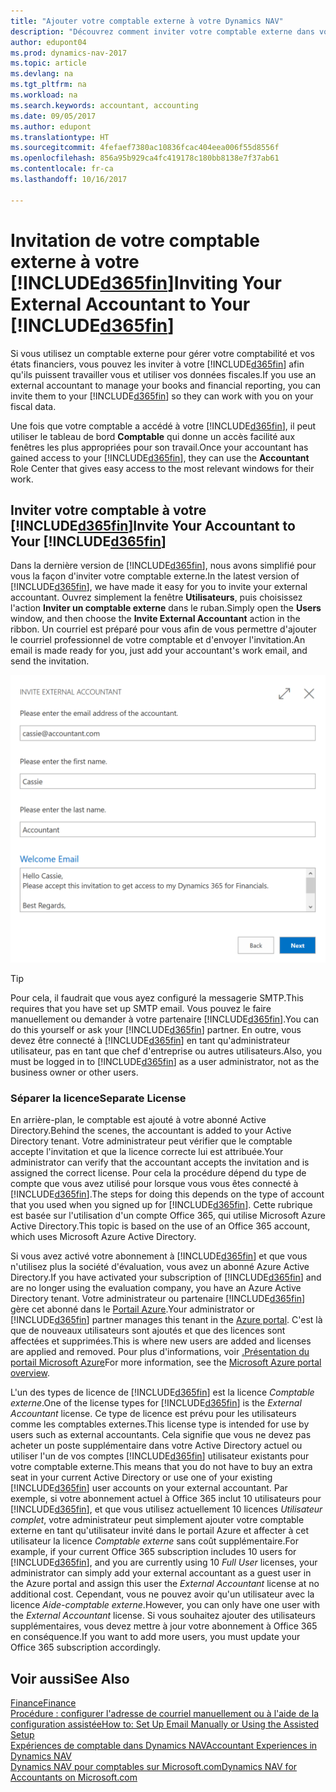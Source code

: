 ```yaml
---
title: "Ajouter votre comptable externe à votre Dynamics NAV"
description: "Découvrez comment inviter votre comptable externe dans votre Dynamics NAV."
author: edupont04
ms.prod: dynamics-nav-2017
ms.topic: article
ms.devlang: na
ms.tgt_pltfrm: na
ms.workload: na
ms.search.keywords: accountant, accounting
ms.date: 09/05/2017
ms.author: edupont
ms.translationtype: HT
ms.sourcegitcommit: 4fefaef7380ac10836fcac404eea006f55d8556f
ms.openlocfilehash: 856a95b929ca4fc419178c180bb8138e7f37ab61
ms.contentlocale: fr-ca
ms.lasthandoff: 10/16/2017

---
```

# <a name="inviting-your-external-accountant-to-your-included365finincludesd365finmdmd"></a><span data-ttu-id="20281-103">Invitation de votre comptable externe à votre [!INCLUDE[d365fin](includes/d365fin_md.md)]</span><span class="sxs-lookup"><span data-stu-id="20281-103">Inviting Your External Accountant to Your [!INCLUDE[d365fin](includes/d365fin_md.md)]</span></span>
<span data-ttu-id="20281-104">Si vous utilisez un comptable externe pour gérer votre comptabilité et vos états financiers, vous pouvez les inviter à votre [!INCLUDE[d365fin](includes/d365fin_md.md)] afin qu'ils puissent travailler vous et utiliser vos données fiscales.</span><span class="sxs-lookup"><span data-stu-id="20281-104">If you use an external accountant to manage your books and financial reporting, you can invite them to your [!INCLUDE[d365fin](includes/d365fin_md.md)] so they can work with you on your fiscal data.</span></span>

<span data-ttu-id="20281-105">Une fois que votre comptable a accédé à votre [!INCLUDE[d365fin](includes/d365fin_md.md)], il peut utiliser le tableau de bord **Comptable** qui donne un accès facilité aux fenêtres les plus appropriées pour son travail.</span><span class="sxs-lookup"><span data-stu-id="20281-105">Once your accountant has gained access to your [!INCLUDE[d365fin](includes/d365fin_md.md)], they can use the **Accountant** Role Center that gives easy access to the most relevant windows for their work.</span></span>  

## <a name="invite-your-accountant-to-your-included365finincludesd365finmdmd"></a><span data-ttu-id="20281-106">Inviter votre comptable à votre [!INCLUDE[d365fin](includes/d365fin_md.md)]</span><span class="sxs-lookup"><span data-stu-id="20281-106">Invite Your Accountant to Your [!INCLUDE[d365fin](includes/d365fin_md.md)]</span></span>
<span data-ttu-id="20281-107">Dans la dernière version de [!INCLUDE[d365fin](includes/d365fin_md.md)], nous avons simplifié pour vous la façon d'inviter votre comptable externe.</span><span class="sxs-lookup"><span data-stu-id="20281-107">In the latest version of [!INCLUDE[d365fin](includes/d365fin_md.md)], we have made it easy for you to invite your external accountant.</span></span> <span data-ttu-id="20281-108">Ouvrez simplement la fenêtre **Utilisateurs**, puis choisissez l'action **Inviter un comptable externe** dans le ruban.</span><span class="sxs-lookup"><span data-stu-id="20281-108">Simply open the **Users** window, and then choose the **Invite External Accountant** action in the ribbon.</span></span> <span data-ttu-id="20281-109">Un courriel est préparé pour vous afin de vous permettre d'ajouter le courriel professionnel de votre comptable et d'envoyer l'invitation.</span><span class="sxs-lookup"><span data-stu-id="20281-109">An email is made ready for you, just add your accountant's work email, and send the invitation.</span></span>  

![Inviter votre comptable](./media/finance-invite-accountant/invite-accountant.png)

> [!TIP]  
>  <span data-ttu-id="20281-111">Pour cela, il faudrait que vous ayez configuré la messagerie SMTP.</span><span class="sxs-lookup"><span data-stu-id="20281-111">This requires that you have set up SMTP email.</span></span> <span data-ttu-id="20281-112">Vous pouvez le faire manuellement ou demander à votre partenaire [!INCLUDE[d365fin](includes/d365fin_md.md)].</span><span class="sxs-lookup"><span data-stu-id="20281-112">You can do this yourself or ask your [!INCLUDE[d365fin](includes/d365fin_md.md)] partner.</span></span> <span data-ttu-id="20281-113">En outre, vous devez être connecté à [!INCLUDE[d365fin](includes/d365fin_md.md)] en tant qu'administrateur utilisateur, pas en tant que chef d'entreprise ou autres utilisateurs.</span><span class="sxs-lookup"><span data-stu-id="20281-113">Also, you must be logged in to [!INCLUDE[d365fin](includes/d365fin_md.md)] as a user administrator, not as the business owner or other users.</span></span>  

### <a name="separate-license"></a><span data-ttu-id="20281-114">Séparer la licence</span><span class="sxs-lookup"><span data-stu-id="20281-114">Separate License</span></span>
<span data-ttu-id="20281-115">En arrière-plan, le comptable est ajouté à votre abonné Active Directory.</span><span class="sxs-lookup"><span data-stu-id="20281-115">Behind the scenes, the accountant is added to your Active Directory tenant.</span></span> <span data-ttu-id="20281-116">Votre administrateur peut vérifier que le comptable accepte l'invitation et que la licence correcte lui est attribuée.</span><span class="sxs-lookup"><span data-stu-id="20281-116">Your administrator can verify that the accountant accepts the invitation and is assigned the correct license.</span></span> <span data-ttu-id="20281-117">Pour cela la procédure dépend du type de compte que vous avez utilisé pour lorsque vous vous êtes connecté à [!INCLUDE[d365fin](includes/d365fin_md.md)].</span><span class="sxs-lookup"><span data-stu-id="20281-117">The steps for doing this depends on the type of account that you used when you signed up for [!INCLUDE[d365fin](includes/d365fin_md.md)].</span></span> <span data-ttu-id="20281-118">Cette rubrique est basée sur l'utilisation d'un compte Office 365, qui utilise Microsoft Azure Active Directory.</span><span class="sxs-lookup"><span data-stu-id="20281-118">This topic is based on the use of an Office 365 account, which uses Microsoft Azure Active Directory.</span></span>  

<span data-ttu-id="20281-119">Si vous avez activé votre abonnement à [!INCLUDE[d365fin](includes/d365fin_md.md)] et que vous n'utilisez plus la société d'évaluation, vous avez un abonné Azure Active Directory.</span><span class="sxs-lookup"><span data-stu-id="20281-119">If you have activated your subscription of [!INCLUDE[d365fin](includes/d365fin_md.md)] and are no longer using the evaluation company, you have an Azure Active Directory tenant.</span></span> <span data-ttu-id="20281-120">Votre administrateur ou partenaire [!INCLUDE[d365fin](includes/d365fin_md.md)] gère cet abonné dans le [Portail Azure](https://portal.azure.com).</span><span class="sxs-lookup"><span data-stu-id="20281-120">Your administrator or [!INCLUDE[d365fin](includes/d365fin_md.md)] partner manages this tenant in the [Azure portal](https://portal.azure.com).</span></span> <span data-ttu-id="20281-121">C'est là que de nouveaux utilisateurs sont ajoutés et que des licences sont affectées et supprimées.</span><span class="sxs-lookup"><span data-stu-id="20281-121">This is where new users are added and licenses are applied and removed.</span></span> <span data-ttu-id="20281-122">Pour plus d'informations, voir [.Présentation du portail Microsoft Azure](https://docs.microsoft.com/en-us/azure/azure-portal-overview)</span><span class="sxs-lookup"><span data-stu-id="20281-122">For more information, see the [Microsoft Azure portal overview](https://docs.microsoft.com/en-us/azure/azure-portal-overview).</span></span>  

<span data-ttu-id="20281-123">L'un des types de licence de [!INCLUDE[d365fin](includes/d365fin_md.md)] est la licence *Comptable externe*.</span><span class="sxs-lookup"><span data-stu-id="20281-123">One of the license types for [!INCLUDE[d365fin](includes/d365fin_md.md)] is the *External Accountant* license.</span></span> <span data-ttu-id="20281-124">Ce type de licence est prévu pour les utilisateurs comme les comptables externes.</span><span class="sxs-lookup"><span data-stu-id="20281-124">This license type is intended for use by users such as external accountants.</span></span> <span data-ttu-id="20281-125">Cela signifie que vous ne devez pas acheter un poste supplémentaire dans votre Active Directory actuel ou utiliser l'un de vos comptes [!INCLUDE[d365fin](includes/d365fin_md.md)] utilisateur existants pour votre comptable externe.</span><span class="sxs-lookup"><span data-stu-id="20281-125">This means that you do not have to buy an extra seat in your current Active Directory or use one of your existing [!INCLUDE[d365fin](includes/d365fin_md.md)] user accounts on your external accountant.</span></span> <span data-ttu-id="20281-126">Par exemple, si votre abonnement actuel à Office 365 inclut 10 utilisateurs pour [!INCLUDE[d365fin](includes/d365fin_md.md)], et que vous utilisez actuellement 10 licences *Utilisateur complet*, votre administrateur peut simplement ajouter votre comptable externe en tant qu'utilisateur invité dans le portail Azure et affecter à cet utilisateur la licence *Comptable externe* sans coût supplémentaire.</span><span class="sxs-lookup"><span data-stu-id="20281-126">For example, if your current Office 365 subscription includes 10 users for [!INCLUDE[d365fin](includes/d365fin_md.md)], and you are currently using 10 *Full User* licenses, your administrator can simply add your external accountant as a guest user in the Azure portal and assign this user the *External Accountant* license at no additional cost.</span></span> <span data-ttu-id="20281-127">Cependant, vous ne pouvez avoir qu'un utilisateur avec la licence *Aide-comptable externe*.</span><span class="sxs-lookup"><span data-stu-id="20281-127">However, you can only have one user with the *External Accountant* license.</span></span> <span data-ttu-id="20281-128">Si vous souhaitez ajouter des utilisateurs supplémentaires, vous devez mettre à jour votre abonnement à Office 365 en conséquence.</span><span class="sxs-lookup"><span data-stu-id="20281-128">If you want to add more users, you must update your Office 365 subscription accordingly.</span></span>  

## <a name="see-also"></a><span data-ttu-id="20281-129">Voir aussi</span><span class="sxs-lookup"><span data-stu-id="20281-129">See Also</span></span>
[<span data-ttu-id="20281-130">Finance</span><span class="sxs-lookup"><span data-stu-id="20281-130">Finance</span></span>](finance.md)  
[<span data-ttu-id="20281-131">Procédure : configurer l'adresse de courriel manuellement ou à l'aide de la configuration assistée</span><span class="sxs-lookup"><span data-stu-id="20281-131">How to: Set Up Email Manually or Using the Assisted Setup</span></span>](madeira-how-setup-email.md)  
[<span data-ttu-id="20281-132">Expériences de comptable dans Dynamics NAV</span><span class="sxs-lookup"><span data-stu-id="20281-132">Accountant Experiences in Dynamics NAV</span></span>](finance-accounting.md)  
[<span data-ttu-id="20281-133">Dynamics NAV pour comptables sur Microsoft.com</span><span class="sxs-lookup"><span data-stu-id="20281-133">Dynamics NAV for Accountants on Microsoft.com</span></span>](https://www.microsoft.com/en-us/dynamics365/financial-insights-for-accountants)  

